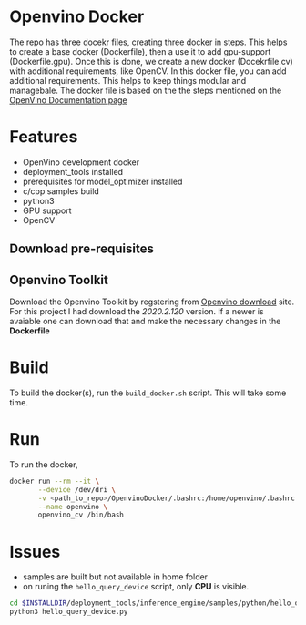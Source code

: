 # Openvino Docker 
The repo has three docekr files, creating three docker in steps. This helps to create a base docker (Dockerfile), then a use it to add gpu-support (Dockerfile.gpu). Once this is done, we create a new docker (Docekrfile.cv) with additional requirements, like OpenCV. In this docker file, you can add additional requirements. This helps to keep things modular and managebale. The docker file is based on the the steps mentioned on the [OpenVino Documentation page](https://docs.openvinotoolkit.org/latest/_docs_install_guides_installing_openvino_docker_linux.html)


# Features
 - OpenVino development docker 
 - deployment_tools installed
 - prerequisites for model_optimizer installed
 - c/cpp samples build
 - python3
 - GPU support 
 - OpenCV

## Download pre-requisites 
 ## Openvino Toolkit
 Download the Openvino Toolkit by regstering from  [Openvino download](https://software.intel.com/en-us/openvino-toolkit/choose-download/) site. For this project I had download the *2020.2.120* version. If a newer is avaiable one can download that and make the necessary changes in the **Dockerfile** 
 
 # Build 
 To build the docker(s), run the ```build_docker.sh``` script. This will take some time. 
 # Run
 To run the docker, 
 ```bash
 docker run --rm --it \
        --device /dev/dri \
        -v <path_to_repo>/OpenvinoDocker/.bashrc:/home/openvino/.bashrc \
        --name openvino \
        openvino_cv /bin/bash
 ```
 
 # Issues 
  - samples are built but not available in home folder
  - on runing the ```hello_query_device``` script, only **CPU** is visible. 
  ```bash
  cd $INSTALLDIR/deployment_tools/inference_engine/samples/python/hello_query_device
  python3 hello_query_device.py
  ```
